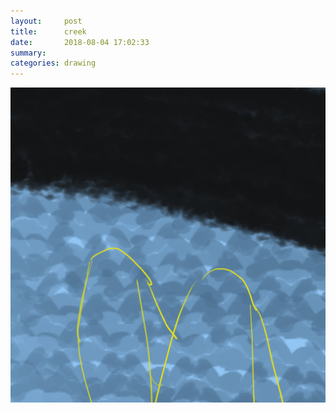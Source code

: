```yaml
---
layout:     post
title:      creek
date:       2018-08-04 17:02:33
summary:    
categories: drawing
---
```

![creek](/images/diary/creek.png ".")
